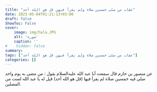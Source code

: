 ```yaml
---
title: "عقاب من صلى خمسين صلاة ولم يقرأ فيهن قل هو الله أحد"
date: 2023-05-04T01:21:13+03:00
draft: false
ShowToc: False
cover:
    image: img/hala.JPG
    alt: 'صورة'
    caption: ''
#    hidden: false
summary: 
tags: ["عقاب من صلى خمسين صلاة ولم يقرأ فيهن قل هو الله أحد"]
categories: []
---
```

عن منصور بن حازم قال
سمعت أبا عبد الله عليه‌السلام يقول : من مضى به يوم واحد صلى فيه خمسين
صلاة لم يقرأ فيها (قل هو الله أحد) قيل له يا عبد الله لست من المصلين.

